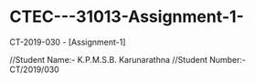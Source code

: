 # CTEC---31013-Assignment-1-
CT-2019-030 - [Assignment-1]

//Student Name:- K.P.M.S.B. Karunarathna
//Student Number:- CT/2019/030
